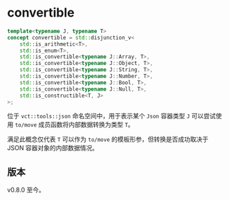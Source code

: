 # **convertible**

```cpp
template<typename J, typename T>
concept convertible = std::disjunction_v<
    std::is_arithmetic<T>,
    std::is_enum<T>,
    std::is_convertible<typename J::Array, T>,
    std::is_convertible<typename J::Object, T>,
    std::is_convertible<typename J::String, T>,
    std::is_convertible<typename J::Number, T>,
    std::is_convertible<typename J::Bool, T>,
    std::is_convertible<typename J::Null, T>,
    std::is_constructible<T, J>
>;
```

位于 `vct::tools::json` 命名空间中，用于表示某个 `Json` 容器类型 `J` 可以尝试使用 `to/move` 成员函数将内部数据转换为类型 `T`。

满足此概念仅代表 `T` 可以作为 `to/move` 的模板形参，但转换是否成功取决于 JSON 容器对象的内部数据情况。

## 版本

v0.8.0 至今。

